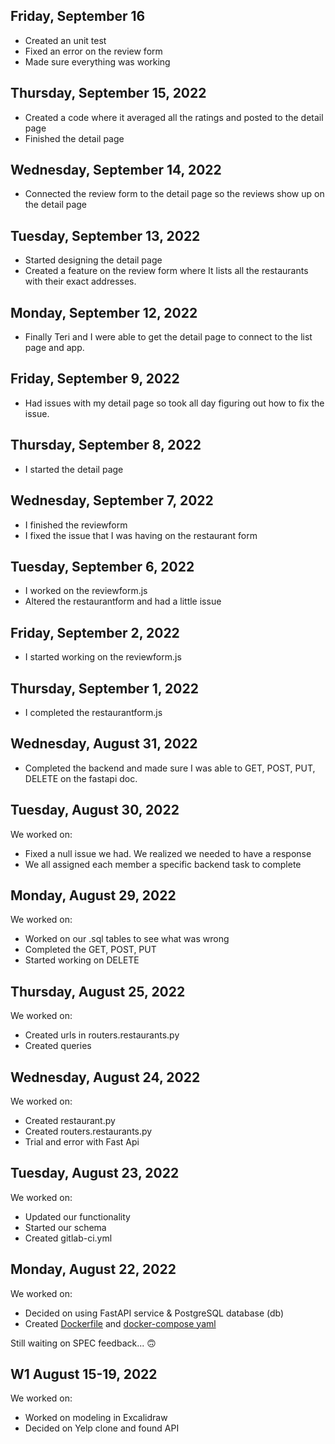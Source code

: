 ## Friday, September 16
* Created an unit test
* Fixed an error on the review form
* Made sure everything was working

## Thursday, September 15, 2022
* Created a code where it averaged all the ratings and posted to the detail page
* Finished the detail page

## Wednesday, September 14, 2022
* Connected the review form to the detail page so the reviews show up on the detail page

## Tuesday, September 13, 2022
* Started designing the detail page
* Created a feature on the review form where It lists all the restaurants with their exact addresses.

## Monday, September 12, 2022
* Finally Teri and I were able to get the detail page to connect to the list page and app.

## Friday, September 9, 2022
* Had issues with my detail page so took all day figuring out how to fix the issue.

## Thursday, September 8, 2022
* I started the detail page

## Wednesday, September 7, 2022
* I finished the reviewform
* I fixed the issue that I was having on the restaurant form

## Tuesday, September 6, 2022
* I worked on the reviewform.js
* Altered the restaurantform and had a little issue

## Friday, September 2, 2022
* I started working on the reviewform.js

## Thursday, September 1, 2022
* I completed the restaurantform.js

## Wednesday, August 31, 2022
* Completed the backend and made sure I was able to GET, POST, PUT, DELETE on the fastapi doc.

## Tuesday, August 30, 2022
We worked on:
* Fixed a null issue we had. We realized we needed to have a response
* We all assigned each member a specific backend task to complete

## Monday, August 29, 2022
We worked on:
* Worked on our .sql tables to see what was wrong
* Completed the GET, POST, PUT
* Started working on DELETE

## Thursday, August 25, 2022
We worked on:
* Created urls in routers.restaurants.py
* Created queries

## Wednesday, August 24, 2022
We worked on:
* Created restaurant.py
* Created routers.restaurants.py
* Trial and error with Fast Api

## Tuesday, August 23, 2022

We worked on:
* Updated our functionality
* Started our schema
* Created gitlab-ci.yml

## Monday, August 22, 2022

We worked on:
* Decided on using FastAPI service & PostgreSQL database (db)
* Created [Dockerfile](../relational-data/Dockerfile.dev) and [docker-compose yaml](../docker-compose.yml)

Still waiting on SPEC feedback... 🙃

## W1 August 15-19, 2022

We worked on:
* Worked on modeling in Excalidraw
* Decided on Yelp clone and found API








